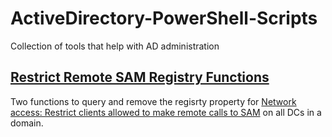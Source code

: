 # ActiveDirectory-PowerShell-Scripts
Collection of tools that help with AD administration

## [Restrict Remote SAM Registry Functions](RestrictRemoteSAM_Registry_Functions)
Two functions to query and remove the regisrty property for [Network access: Restrict clients allowed to make remote calls to SAM](https://docs.microsoft.com/en-us/windows/security/threat-protection/security-policy-settings/network-access-restrict-clients-allowed-to-make-remote-sam-calls) on all DCs in a domain.